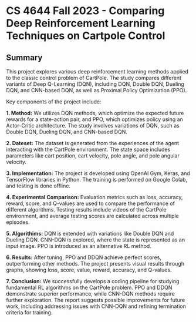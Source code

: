 # CS 4644 Fall 2023 - Comparing Deep Reinforcement Learning Techniques on Cartpole Control

## Summary
This project explores various deep reinforcement learning methods applied to the classic control problem of CartPole. The study compares different variants of Deep Q-Learning (DQN), including DQN, Double DQN, Dueling DQN, and CNN-based DQN, as well as Proximal Policy Optimization (PPO).

Key components of the project include:

**1. Method:** We utilizes DQN methods, which optimize the expected future rewards for a state-action pair, and PPO, which optimizes policy using an Actor-Critic architecture. The study involves variations of DQN, such as Double DQN, Dueling DQN, and CNN-based DQN.

**2. Dateset:** The dataset is generated from the experiences of the agent interacting with the CartPole environment. The state space includes parameters like cart position, cart velocity, pole angle, and pole angular velocity.

**3. Implementation:** The project is developed using OpenAI Gym, Keras, and TensorFlow libraries in Python. The training is performed on Google Colab, and testing is done offline.

**4. Experimental Comparison:** Evaluation metrics such as loss, accuracy, reward, score, and Q-values are used to compare the performance of different algorithms. Testing results include videos of the CartPole environment, and average testing scores are calculated across multiple episodes.

**5. Algorithims:** DQN is extended with variations like Double DQN and Dueling DQN. CNN-DQN is explored, where the state is represented as an input image. PPO is introduced as an alternative RL method.

**6. Results:** After tuning, PPO and DDQN achieve perfect scores, outperforming other methods. The project presents visual results through graphs, showing loss, score, value, reward, accuracy, and Q-values.

**7. Conclusion:** We successfully develops a coding pipeline for studying fundamental RL algorithms on the CartPole problem. PPO and DDQN demonstrate superior performance, while CNN-DQN methods require further exploration. The report suggests possible improvements for future work, including addressing issues with CNN-DQN and refining termination criteria for training.

